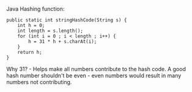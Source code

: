 Java Hashing function:
```
public static int stringHashCode(String s) { 
	int h = 0;
	int length = s.length();
	for (int i = 0 ; i < length ; i++) {
		h = 31 * h + s.charAt(i);
	}
	return h;
}
```
Why 31?  - Helps make all numbers contribute to the hash code.
A good hash number shouldn't be even - even numbers would result in many numbers not contributing.

